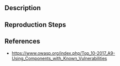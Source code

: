 ## Description


## Reproduction Steps


## References

- https://www.owasp.org/index.php/Top_10-2017_A9-Using_Components_with_Known_Vulnerabilities

